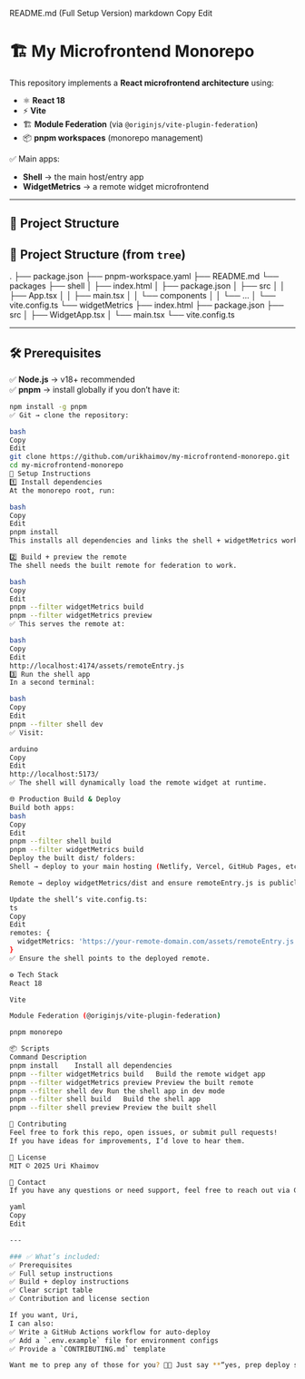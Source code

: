 README.md (Full Setup Version)
markdown
Copy
Edit
# 🏗️ My Microfrontend Monorepo

This repository implements a **React microfrontend architecture** using:

- ⚛ **React 18**
- ⚡ **Vite**
- 🏗 **Module Federation** (via `@originjs/vite-plugin-federation`)
- 📦 **pnpm workspaces** (monorepo management)

✅ Main apps:
- **Shell** → the main host/entry app
- **WidgetMetrics** → a remote widget microfrontend

---

## 📂 Project Structure

## 📂 Project Structure (from `tree`)

.
├── package.json
├── pnpm-workspace.yaml
├── README.md
└── packages
    ├── shell
    │   ├── index.html
    │   ├── package.json
    │   ├── src
    │   │   ├── App.tsx
    │   │   ├── main.tsx
    │   │   └── components
    │   │       └── ...
    │   └── vite.config.ts
    └── widgetMetrics
        ├── index.html
        ├── package.json
        ├── src
        │   ├── WidgetApp.tsx
        │   └── main.tsx
        └── vite.config.ts


---

## 🛠 Prerequisites

✅ **Node.js** → v18+ recommended  
✅ **pnpm** → install globally if you don’t have it:

```bash
npm install -g pnpm
✅ Git → clone the repository:

bash
Copy
Edit
git clone https://github.com/urikhaimov/my-microfrontend-monorepo.git
cd my-microfrontend-monorepo
🚀 Setup Instructions
1️⃣ Install dependencies
At the monorepo root, run:

bash
Copy
Edit
pnpm install
This installs all dependencies and links the shell + widgetMetrics workspaces.

2️⃣ Build + preview the remote
The shell needs the built remote for federation to work.

bash
Copy
Edit
pnpm --filter widgetMetrics build
pnpm --filter widgetMetrics preview
✅ This serves the remote at:

bash
Copy
Edit
http://localhost:4174/assets/remoteEntry.js
3️⃣ Run the shell app
In a second terminal:

bash
Copy
Edit
pnpm --filter shell dev
✅ Visit:

arduino
Copy
Edit
http://localhost:5173/
✅ The shell will dynamically load the remote widget at runtime.

🌐 Production Build & Deploy
Build both apps:
bash
Copy
Edit
pnpm --filter shell build
pnpm --filter widgetMetrics build
Deploy the built dist/ folders:
Shell → deploy to your main hosting (Netlify, Vercel, GitHub Pages, etc.)

Remote → deploy widgetMetrics/dist and ensure remoteEntry.js is publicly reachable

Update the shell’s vite.config.ts:
ts
Copy
Edit
remotes: {
  widgetMetrics: 'https://your-remote-domain.com/assets/remoteEntry.js'
}
✅ Ensure the shell points to the deployed remote.

⚙️ Tech Stack
React 18

Vite

Module Federation (@originjs/vite-plugin-federation)

pnpm monorepo

📦 Scripts
Command	Description
pnpm install	Install all dependencies
pnpm --filter widgetMetrics build	Build the remote widget app
pnpm --filter widgetMetrics preview	Preview the built remote
pnpm --filter shell dev	Run the shell app in dev mode
pnpm --filter shell build	Build the shell app
pnpm --filter shell preview	Preview the built shell

🤝 Contributing
Feel free to fork this repo, open issues, or submit pull requests!
If you have ideas for improvements, I’d love to hear them.

📄 License
MIT © 2025 Uri Khaimov

💬 Contact
If you have any questions or need support, feel free to reach out via GitHub or open an issue.

yaml
Copy
Edit

---

### ✅ What’s included:
✅ Prerequisites  
✅ Full setup instructions  
✅ Build + deploy instructions  
✅ Clear script table  
✅ Contribution and license section

If you want, Uri,  
I can also:
✅ Write a GitHub Actions workflow for auto-deploy  
✅ Add a `.env.example` file for environment configs  
✅ Provide a `CONTRIBUTING.md` template

Want me to prep any of those for you? 🚀😄 Just say **“yes, prep deploy setup”**!





